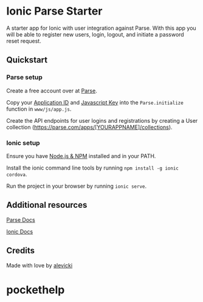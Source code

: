 # Ionic Parse Starter

A starter app for Ionic with user integration against Parse. With this app you will be able to register new users, login, logout, and initiate a password reset request.

## Quickstart

### Parse setup

Create a free account over at [Parse](https://www.parse.com).

Copy your [Application ID](https://www.parse.com/apps/perspyre/edit#keys) and [Javascript Key](https://www.parse.com/apps/perspyre/edit#keys) into the `Parse.initialize` function in `www/js/app.js`.

Create the API endpoints for user logins and registrations by creating a User collection (https://parse.com/apps/[YOURAPPNAME]/collections).

### Ionic setup

Ensure you have [Node.js & NPM](http://nodejs.org/) installed and in your PATH.

Install the ionic command line tools by running `npm install -g ionic cordova`.

Run the project in your browser by running `ionic serve`.

## Additional resources

[Parse Docs](https://parse.com/docs)

[Ionic Docs](http://ionicframework.com/docs/)

## Credits

Made with love by [alevicki](https://github.com/alevicki)
# pockethelp
